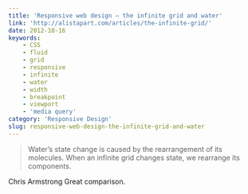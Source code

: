 ```yaml
---
title: 'Responsive web design – the infinite grid and water'
link: 'http://alistapart.com/articles/the-infinite-grid/'
date: 2012-10-16
keywords:
    - CSS
    - fluid
    - grid
    - responsive
    - infinite
    - water
    - width
    - breakpoint
    - viewport
    - 'media query'
category: 'Responsive Design'
slug: responsive-web-design-the-infinite-grid-and-water
---
```


> Water’s state change is caused by the rearrangement of its molecules. When an infinite grid
> changes state, we rearrange its components.

Chris Armstrong Great comparison.
